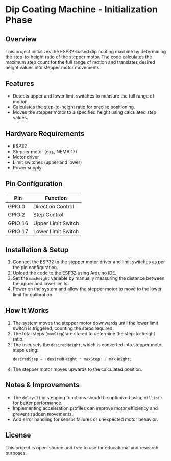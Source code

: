 # Dip Coating Machine - Initialization Phase

## Overview
This project initializes the ESP32-based dip coating machine by determining the step-to-height ratio of the stepper motor. The code calculates the maximum step count for the full range of motion and translates desired height values into stepper motor movements.

## Features
- Detects upper and lower limit switches to measure the full range of motion.
- Calculates the step-to-height ratio for precise positioning.
- Moves the stepper motor to a specified height using calculated step values.

## Hardware Requirements
- ESP32
- Stepper motor (e.g., NEMA 17)
- Motor driver
- Limit switches (upper and lower)
- Power supply

## Pin Configuration
| Pin | Function |
|------|-----------|
| GPIO 0  | Direction Control |
| GPIO 2  | Step Control |
| GPIO 16 | Upper Limit Switch |
| GPIO 17 | Lower Limit Switch |

## Installation & Setup
1. Connect the ESP32 to the stepper motor driver and limit switches as per the pin configuration.
2. Upload the code to the ESP32 using Arduino IDE.
3. Set the `maxHeight` variable by manually measuring the distance between the upper and lower limits.
4. Power on the system and allow the stepper motor to move to the lower limit for calibration.

## How It Works
1. The system moves the stepper motor downwards until the lower limit switch is triggered, counting the steps required.
2. The total steps (`maxStep`) are stored to determine the step-to-height ratio.
3. The user sets the `desiredHeight`, which is converted into stepper motor steps using:
   ```cpp
   desiredStep = (desiredHeight * maxStep) / maxHeight;
   ```
4. The stepper motor moves upwards to the calculated position.

## Notes & Improvements
- The `delay(1)` in stepping functions should be optimized using `millis()` for better performance.
- Implementing acceleration profiles can improve motor efficiency and prevent sudden movements.
- Add error handling for sensor failures or unexpected motor behavior.

## License
This project is open-source and free to use for educational and research purposes.

